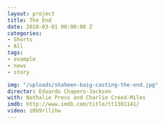 ```yaml
---
layout: project
title: The End
date: 2010-03-01 00:00:00 Z
categories:
- Shorts
- All
tags:
- example
- news
- story

img: "/uploads/shaheen-baig-casting-the-end.jpg"
director: Eduardo Chapero-Jackson
with: Nathalie Press and Charlie Creed-Miles
imdb: http://www.imdb.com/title/tt1301141/
video: z0b9rllihw
---
```


